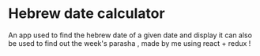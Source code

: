 # Hebrew date calculator
An app used to find the hebrew date of a given date and display it
can also be used to find out the week's parasha , 
made by me using react + redux !
